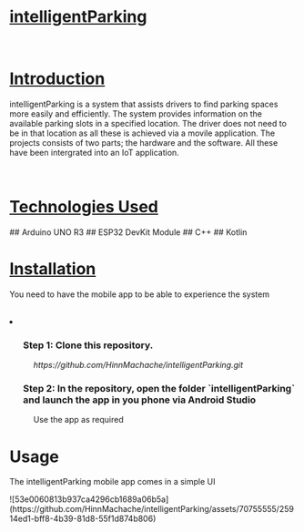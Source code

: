 <h1><u><b>intelligentParking</b></u></h1>
<br>
<h1><u><b>Introduction</b></u></h1>
<p>intelligentParking is a system that assists drivers to find parking spaces more easily and efficiently. The system provides information on the available parking slots in a specified location. The driver does not need to be in that location as all these is achieved via a movile application. The projects consists of two parts; the hardware and the software. All these have been intergrated into an IoT application.</p>
<br>
<h1><u><b>Technologies Used</b></u></h1>
## Arduino UNO R3
## ESP32 DevKit Module
## C++
## Kotlin

<h1><u><b>Installation</b></u></h1>
<p>You need to have the mobile app to be able to experience the system</p>
<br>
<li>
  <ol><h3>Step 1: Clone this repository.</h3></ol>
  <p><i>&emsp;&emsp;&emsp;https://github.com/HinnMachache/intelligentParking.git</i></p>
  <ol><h3>Step 2: In the repository, open the folder `intelligentParking` and launch the app in you phone via Android Studio</h3></ol>
  <p>&emsp;&emsp;&emsp;Use the app as required</p>
</li>

<h1>Usage</h1>
<p>The intelligentParking mobile app comes in a simple UI</p>
![53e0060813b937ca4296cb1689a06b5a](https://github.com/HinnMachache/intelligentParking/assets/70755555/25914ed1-bff8-4b39-81d8-55f1d874b806)


